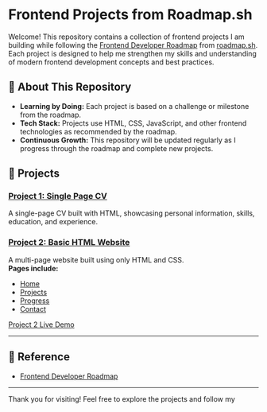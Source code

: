 # Frontend Projects from Roadmap.sh

Welcome! This repository contains a collection of frontend projects I am building while following the [Frontend Developer Roadmap](https://roadmap.sh/frontend) from [roadmap.sh](https://roadmap.sh/). Each project is designed to help me strengthen my skills and understanding of modern frontend development concepts and best practices.

## 🚀 About This Repository

- **Learning by Doing:** Each project is based on a challenge or milestone from the roadmap.
- **Tech Stack:** Projects use HTML, CSS, JavaScript, and other frontend technologies as recommended by the roadmap.
- **Continuous Growth:** This repository will be updated regularly as I progress through the roadmap and complete new projects.

## 📂 Projects

### [Project 1: Single Page CV](./Project%201%20Single%20Page%20CV/index.html)

A single-page CV built with HTML, showcasing personal information, skills, education, and experience.

### [Project 2: Basic HTML Website](./Project%202%20Basic%20Html%20Website/index.html)

A multi-page website built using only HTML and CSS.  
**Pages include:**

- [Home](./Project%202%20Basic%20Html%20Website/index.html)
- [Projects](./Project%202%20Basic%20Html%20Website/projects.html)
- [Progress](./Project%202%20Basic%20Html%20Website/progess.html)
- [Contact](./Project%202%20Basic%20Html%20Website/contact.html)

[Project 2 Live Demo](https://santosh6099.github.io/Frontend-Projects-From-Roadmap.sh/Project%202%20Basic%20Html%20Website/)

---

## 📌 Reference

- [Frontend Developer Roadmap](https://roadmap.sh/frontend)

---

Thank you for visiting! Feel free to explore the projects and follow my
